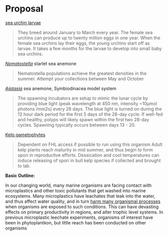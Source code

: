 # Proposal 

[sea urchin larvae](https://oceanchangereuucsb.com/2018/07/25/guide-on-how-to-spawn-and-experiment-on-urchin-larvae/) 

> They breed around January to March every year. The female sea urchins can produce up to twenty million eggs in one year. When the female sea urchins lay their eggs, the young urchins start off as larvae. It takes a few months for the larvae to develop into small baby sea urchins.

[*Nematostella*](https://www.whitney.ufl.edu/media/wwwwhitneyufledu/images/files/Nematostella-laboratory-culture.pdf) starlet sea anemone

> Nematostella populations achieve the greatest densities in the summer. Attempt your collections between May and October

[*Aiptasia*](https://www.protocols.io/view/aiptasia-spawning-and-embryo-larvae-handling-weis-x54v99pmv3eq/v1) sea anemone, Symbiodinacea model system

> The spawning incubators are setup to mimic the lunar cycle by providing blue light (peak wavelength at 450 nm, intensity ~10µmol photons /mm2s) every 28 days. The blue light is turned on during the 12 hour dark period for the first 5 days of the 28-day cycle. If well-fed and healthy, polyps will likely spawn within the first two 28-day cycles. Spawning typically occurs between days 13 - 20.

[Kelp gametophytes](https://www.adfg.alaska.gov/index.cfm?adfg=wildlifenews.view_article&articles_id=949)

> Dependent on FHL access if possible to run using this organism
> Adult kelp plants reach maturity in mid summer, and thus begin to form spori in reproductive efforts. Dessication and cool temperatures can induce releasing of spori in bull kelp species if collected and brought to lab.

**Basic Outline:** 

In our changing world, many marine organisms are facing contact with microplastics and other toxic pollutants that get washed into marine ecosystems. Many microplastics have leachates that leak into the water, and thus affect water quality, and in turn [harm many organismal processes](https://microbiomejournal.biomedcentral.com/articles/10.1186/s40168-022-01369-x) when organisms are exposed to such conditions. This can have devasting effects on primary productivity in regions, and alter trophic level systems. In previous microplastic leechate experiments, organisms of interest have been in phytoplantkon, but little reach has been conducted on other organisms 



